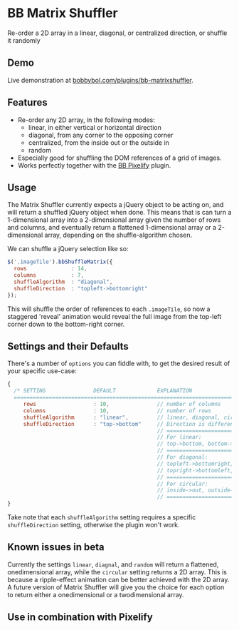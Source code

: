 # BB Matrix Shuffler
Re-order a 2D array in a linear, diagonal, or centralized direction, or shuffle it randomly

## Demo
Live demonstration at [bobbybol.com/plugins/bb-matrixshuffler](http://bobbybol.com/plugins/bb-matrixshuffler/).

## Features
- Re-order any 2D array, in the following modes:
  - linear, in either vertical or horizontal direction
  - diagonal, from any corner to the opposing corner
  - centralized, from the inside out or the outside in
  - random
- Especially good for shuffling the DOM references of a grid of images.
- Works perfectly together with the [BB Pixelify](https://github.com/bobbybol/pixeligy) plugin.

## Usage
The Matrix Shuffler currently expects a jQuery object to be acting on, and will return a shuffled jQuery object when done. This means that is can turn a 1-dimensional array into a 2-dimensional array given the number of rows and columns, and eventually return a flattened 1-dimensional array or a 2-dimensional array, depending on the shuffle-algorithm chosen.  
  
We can shuffle a jQuery selection like so:
```javascript
$('.imageTile').bbShuffleMatrix({
  rows              : 14,
  columns           : 7,
  shuffleAlgorithm  : "diagonal",
  shuffleDirection  : "topleft->bottomright"
});
```
This will shuffle the order of references to each `.imageTile`, so now a staggered 'reveal' animation would reveal the full image from the top-left corner down to the bottom-right corner.

## Settings and their Defaults
There's a number of `options` you can fiddle with, to get the desired result of your specific use-case:
```javascript
{
  /* SETTING               DEFAULT             EXPLANATION
  ==================================================================================================== */
     rows                  : 10,               // number of columns
     columns               : 10,               // number of rows
     shuffleAlgorithm      : "linear",         // linear, diagonal, circular, random
     shuffleDirection      : "top->bottom"     // Direction is different for different algorithms:
                                               // ====================================================
                                               // For linear:
                                               // top->bottom, bottom->top, left->right, right->left
                                               // ====================================================
                                               // For diagonal:
                                               // topleft->bottomright, bottomright->topleft,
                                               // topright->bottomleft, bottomleft->topright
                                               // ====================================================
                                               // For circular:
                                               // inside->out, outside->in
                                               // ==================================================== 
}
```
Take note that each `shuffleAlgorithm` setting requires a specific `shuffleDirection` setting, otherwise the plugin won't work.

## Known issues in **beta**
Currently the settings `linear`, `diagnal`, and `random` will return a flattened, onedimensional array, while the `circular` setting returns a 2D array. This is because a ripple-effect animation can be better achieved with the 2D array. A future version of Matrix Shuffler will give you the choice for each option to return either a onedimensional or a twodimensional array.

## Use in combination with Pixelify
